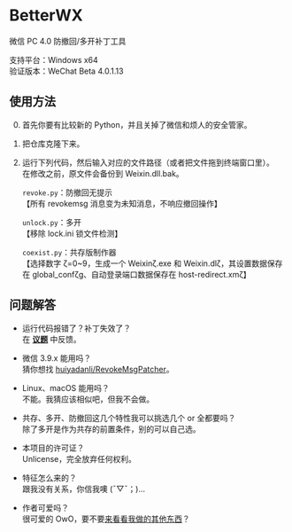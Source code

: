 # BetterWX
微信 PC 4.0 防撤回/多开补丁工具

支持平台：Windows x64<br>
验证版本：WeChat Beta 4.0.1.13

## 使用方法
0. 首先你要有比较新的 Python，并且关掉了微信和烦人的安全管家。
1. 把仓库克隆下来。
2. 运行下列代码，然后输入对应的文件路径（或者把文件拖到终端窗口里）。<br>
   在修改之前，原文件会备份到 Weixin.dll.bak。
   
   `revoke.py`：防撤回无提示<br>【所有 revokemsg 消息变为未知消息，不响应撤回操作】

   `unlock.py`：多开<br>【移除 lock.ini 锁文件检测】

   `coexist.py`：共存版制作器<br>【选择数字 ζ=0~9，生成一个 Weixinζ.exe 和 Weixin.dlζ，其设置数据保存在 global_confζg、自动登录端口数据保存在 host-redirect.xmζ】

## 问题解答

- 运行代码报错了？补丁失效了？<br>
  在 [**议题**](https://github.com/zetaloop/BetterWX/issues) 中反馈。

- 微信 3.9.x 能用吗？<br>
  猜你想找 [huiyadanli/RevokeMsgPatcher](https://github.com/huiyadanli/RevokeMsgPatcher)。

- Linux、macOS 能用吗？<br>
  不能。我猜应该相似吧，但我不会做。

- 共存、多开、防撤回这几个特性我可以挑选几个 or 全都要吗？<br>
  除了多开是作为共存的前置条件，别的可以自己选。

- 本项目的许可证？<br>
  Unlicense，完全放弃任何权利。

- 特征怎么来的？<br>
  跟我没有关系，你信我噢 (ˉ▽ˉ；)...

- 作者可爱吗？<br>
  很可爱的 OwO，要不要[来看看我做的其他东西](https://github.com/zetaloop)？

